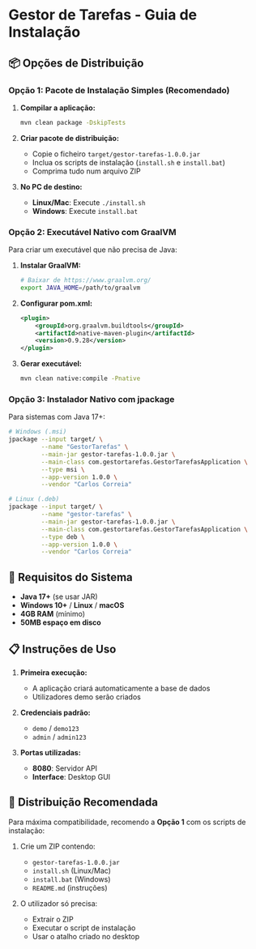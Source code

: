 # Gestor de Tarefas - Guia de Instalação

## 📦 Opções de Distribuição

### **Opção 1: Pacote de Instalação Simples (Recomendado)**

1. **Compilar a aplicação:**
   ```bash
   mvn clean package -DskipTests
   ```

2. **Criar pacote de distribuição:**
   - Copie o ficheiro `target/gestor-tarefas-1.0.0.jar`
   - Inclua os scripts de instalação (`install.sh` e `install.bat`)
   - Comprima tudo num arquivo ZIP

3. **No PC de destino:**
   - **Linux/Mac**: Execute `./install.sh`
   - **Windows**: Execute `install.bat`

### **Opção 2: Executável Nativo com GraalVM**

Para criar um executável que não precisa de Java:

1. **Instalar GraalVM:**
   ```bash
   # Baixar de https://www.graalvm.org/
   export JAVA_HOME=/path/to/graalvm
   ```

2. **Configurar pom.xml:**
   ```xml
   <plugin>
       <groupId>org.graalvm.buildtools</groupId>
       <artifactId>native-maven-plugin</artifactId>
       <version>0.9.28</version>
   </plugin>
   ```

3. **Gerar executável:**
   ```bash
   mvn clean native:compile -Pnative
   ```

### **Opção 3: Instalador Nativo com jpackage**

Para sistemas com Java 17+:

```bash
# Windows (.msi)
jpackage --input target/ \
         --name "GestorTarefas" \
         --main-jar gestor-tarefas-1.0.0.jar \
         --main-class com.gestortarefas.GestorTarefasApplication \
         --type msi \
         --app-version 1.0.0 \
         --vendor "Carlos Correia"

# Linux (.deb)
jpackage --input target/ \
         --name "gestor-tarefas" \
         --main-jar gestor-tarefas-1.0.0.jar \
         --main-class com.gestortarefas.GestorTarefasApplication \
         --type deb \
         --app-version 1.0.0 \
         --vendor "Carlos Correia"
```

## 🔧 Requisitos do Sistema

- **Java 17+** (se usar JAR)
- **Windows 10+** / **Linux** / **macOS**
- **4GB RAM** (mínimo)
- **50MB espaço em disco**

## 📋 Instruções de Uso

1. **Primeira execução:**
   - A aplicação criará automaticamente a base de dados
   - Utilizadores demo serão criados

2. **Credenciais padrão:**
   - `demo` / `demo123`
   - `admin` / `admin123`

3. **Portas utilizadas:**
   - **8080**: Servidor API
   - **Interface**: Desktop GUI

## 🚀 Distribuição Recomendada

Para máxima compatibilidade, recomendo a **Opção 1** com os scripts de instalação:

1. Crie um ZIP contendo:
   - `gestor-tarefas-1.0.0.jar`
   - `install.sh` (Linux/Mac)
   - `install.bat` (Windows)
   - `README.md` (instruções)

2. O utilizador só precisa:
   - Extrair o ZIP
   - Executar o script de instalação
   - Usar o atalho criado no desktop